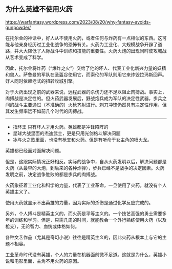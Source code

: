 ## 为什么英雄不使用火药

https://warfantasy.wordpress.com/2023/08/20/why-fantasy-avoids-gunpowder/

在托尔金的神话中，好人从不使用火药，或者任何与炸药有一点相似的东西。这可能与他亲身经历过工业化战争的恐怖有关。火药为工业化、大规模战争开辟了道路，并大大降低了人际战斗中训练和技能的重要性。火药火炮的出现同时使攻城战从艺术变成了科学。

因此，托尔金将炸药（“爆炸之火”）交给了他的坏人、代表工业化新兴力量的妖精和兽人。萨鲁曼的军队在圣盔谷使用它，而索伦的军队则用它来炸毁拉玛斯回声。好人同时依赖老式的扭转攻城引擎。

对于火药出现之前的武器来说，远程武器的杀伤力还不足以阻止肉搏战。事实上，肉搏战是决定性的。但火药武器发展后，野战炮兵成为军队的决定性武器，步兵之间的战斗主要通过（不准确的）火枪齐射进行。刺刀冲锋仍然具有决定性作用，但其发生频率远不如前几个时代的肉搏战。


---

- 指环王 只有坏人才用火药。英雄都是冲锋陷阵的
- 星球大战里面的杰迪武士，更是只用光剑格斗解决问题
- 冰与火之歌里面，也没有枪支和火药。但是有听命于女主角的喷火龙。

英雄都已经面对面解决问题。

但是，这跟实际情况正好相反。实际的战争中，自从火药发明以后，解决问题都是火药（从最早的大炮，到后来的各种炸弹），步兵已经不是战争的决定因素。火药发明之前，决定战争胜败的都是步兵的肉搏战。

火药象征着工业化和科学的力量，代表了工业革命，一旦使用了火药，就没有个人英雄主义了。

使用火药就显示不出英雄的力量，因为实际的杀伤是通过化学反应完成的。

另外，个人搏斗是精英主义的，而火药是平等主义的。一个技艺高强的勇士需要多年的训练和学习。但是，只需几周的时间，就能教会一个外行熟练使用火药（以及枪支），无论智力、血统或体格如何。

各种文艺作品（尤其是奇幻小说）往往是精英主义的，因此火药从根本上与它的主题不相容。

工业革命时代没有英雄，个人的力量在机器面前微不足道。这就是为什么，英雄小说和电影里面，主角不用火药的原因。